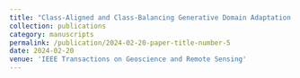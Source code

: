 ```yaml
---
title: "Class-Aligned and Class-Balancing Generative Domain Adaptation for Hyperspectral Image Classification"
collection: publications
category: manuscripts
permalink: /publication/2024-02-20-paper-title-number-5
date: 2024-02-20
venue: 'IEEE Transactions on Geoscience and Remote Sensing'
---
```

